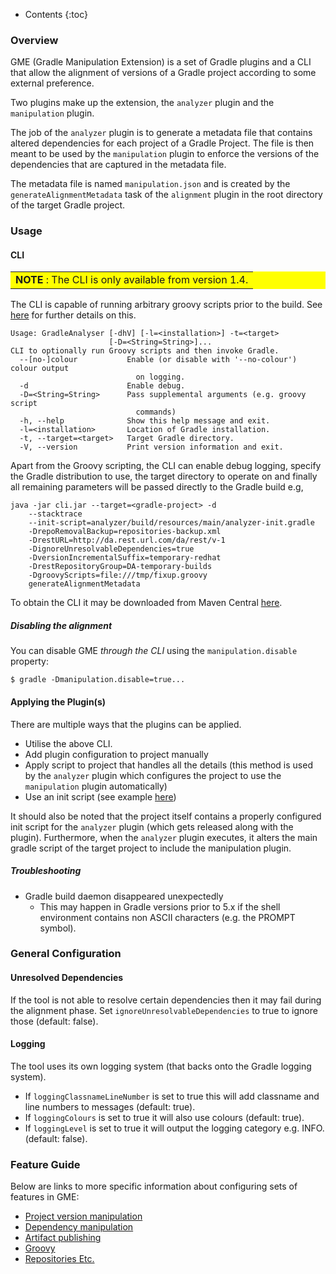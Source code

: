 ---
---

* Contents
{:toc}

### Overview

GME (Gradle Manipulation Extension) is a set of Gradle plugins and a CLI that allow the alignment of versions of a Gradle project according to some external preference.

Two plugins make up the extension, the `analyzer` plugin and the `manipulation` plugin.

The job of the `analyzer` plugin is to generate a metadata file that contains altered dependencies for each project of a Gradle Project.
The file is then meant to be used by the `manipulation` plugin to enforce the versions of the dependencies that are captured in the metadata file.

The metadata file is named `manipulation.json` and is created by the `generateAlignmentMetadata` task of the `alignment` plugin in the root directory of the target Gradle project.

### Usage

#### CLI

<table bgcolor="#ffff00">
<tr>
<td>
    <b>NOTE</b> : The CLI is only available from version 1.4.
</td>
</tr>
</table>

The CLI is capable of running arbitrary groovy scripts prior to the build. See [here](https://project-ncl.github.io/gradle-manipulator/guide/groovy.html) for further details on this.

```
Usage: GradleAnalyser [-dhV] [-l=<installation>] -t=<target>
                      [-D=<String=String>]...
CLI to optionally run Groovy scripts and then invoke Gradle.
  --[no-]colour           Enable (or disable with '--no-colour') colour output
                            on logging.
  -d                      Enable debug.
  -D=<String=String>      Pass supplemental arguments (e.g. groovy script
                            commands)
  -h, --help              Show this help message and exit.
  -l=<installation>       Location of Gradle installation.
  -t, --target=<target>   Target Gradle directory.
  -V, --version           Print version information and exit.
```

Apart from the Groovy scripting, the CLI can enable debug logging, specify the Gradle distribution to use, the target directory to operate on and finally all remaining parameters will be passed directly to the Gradle build e.g,

```
java -jar cli.jar --target=<gradle-project> -d
    --stacktrace
    --init-script=analyzer/build/resources/main/analyzer-init.gradle
    -DrepoRemovalBackup=repositories-backup.xml
    -DrestURL=http://da.rest.url.com/da/rest/v-1
    -DignoreUnresolvableDependencies=true
    -DversionIncrementalSuffix=temporary-redhat
    -DrestRepositoryGroup=DA-temporary-builds
    -DgroovyScripts=file:///tmp/fixup.groovy
    generateAlignmentMetadata
```

To obtain the CLI it may be downloaded from Maven Central [here](https://repo1.maven.org/maven2/org/jboss/gm/cli).

##### Disabling the alignment

You can disable GME _through the CLI_ using the `manipulation.disable` property:

	$ gradle -Dmanipulation.disable=true...

#### Applying the Plugin(s)

There are multiple ways that the plugins can be applied.

* Utilise the above CLI.
* Add plugin configuration to project manually
* Apply script to project that handles all the details (this method is used by the `analyzer` plugin which configures the project to use the `manipulation` plugin automatically)
* Use an init script (see example [here](https://github.com/project-ncl/gradle-manipulator#testing-on-a-real-project))

It should also be noted that the project itself contains a properly configured init script for the `analyzer` plugin (which gets released along with the plugin).
Furthermore, when the `analyzer` plugin executes, it alters the main gradle script of the target project to include the manipulation plugin.

##### Troubleshooting

* Gradle build daemon disappeared unexpectedly
   * This may happen in Gradle versions prior to 5.x if the shell environment contains non ASCII characters (e.g. the PROMPT symbol).

### General Configuration

#### Unresolved Dependencies
If the tool is not able to resolve certain dependencies then it may fail during the alignment phase. Set `ignoreUnresolvableDependencies` to true to ignore those (default: false).

#### Logging

The tool uses its own logging system (that backs onto the Gradle logging system).

* If `loggingClassnameLineNumber` is set to true this will add classname and line numbers to messages (default: true).
* If `loggingColours` is set to true it will also use colours (default: true).
* If `loggingLevel` is set to true it will output the logging category e.g. INFO. (default: false).

### Feature Guide

Below are links to more specific information about configuring sets of features in GME:

* [Project version manipulation](guide/project-version-manip.html)
* [Dependency manipulation](guide/dep-manip.html)
* [Artifact publishing](guide/artifact-publishing.html)
* [Groovy](guide/groovy.html)
* [Repositories Etc.](guide/misc.html)
